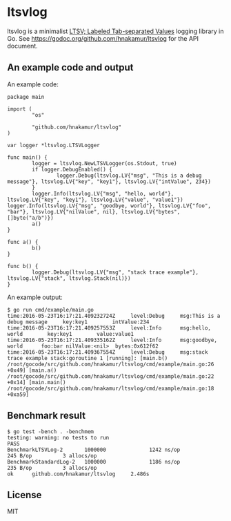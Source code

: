 ltsvlog
=======

ltsvlog is a minimalist [LTSV; Labeled Tab-separated Values](http://ltsv.org/) logging library in Go.
See https://godoc.org/github.com/hnakamur/ltsvlog for the API document.

## An example code and output

An example code:

```
package main

import (
        "os"

        "github.com/hnakamur/ltsvlog"
)

var logger *ltsvlog.LTSVLogger

func main() {
        logger = ltsvlog.NewLTSVLogger(os.Stdout, true)
        if logger.DebugEnabled() {
                logger.Debug(ltsvlog.LV{"msg", "This is a debug message"}, ltsvlog.LV{"key", "key1"}, ltsvlog.LV{"intValue", 234})
        }
        logger.Info(ltsvlog.LV{"msg", "hello, world"}, ltsvlog.LV{"key", "key1"}, ltsvlog.LV{"value", "value1"})        logger.Info(ltsvlog.LV{"msg", "goodbye, world"}, ltsvlog.LV{"foo", "bar"}, ltsvlog.LV{"nilValue", nil}, ltsvlog.LV{"bytes", []byte("a/b")})
        a()
}

func a() {
        b()
}

func b() {
        logger.Debug(ltsvlog.LV{"msg", "stack trace example"}, ltsvlog.LV{"stack", ltsvlog.Stack(nil)})
}
```

An example output:

```
$ go run cmd/example/main.go
time:2016-05-23T16:17:21.409232724Z     level:Debug     msg:This is a debug message     key:key1        intValue:234
time:2016-05-23T16:17:21.409257553Z     level:Info      msg:hello, world        key:key1        value:value1
time:2016-05-23T16:17:21.409335162Z     level:Info      msg:goodbye, world      foo:bar nilValue:<nil>  bytes:0x612f62
time:2016-05-23T16:17:21.409367554Z     level:Debug     msg:stack trace example stack:goroutine 1 [running]: [main.b() /root/gocode/src/github.com/hnakamur/ltsvlog/cmd/example/main.go:26 +0x49] [main.a() /root/gocode/src/github.com/hnakamur/ltsvlog/cmd/example/main.go:22 +0x14] [main.main() /root/gocode/src/github.com/hnakamur/ltsvlog/cmd/example/main.go:18 +0xa59]
```

## Benchmark result

```
$ go test -bench . -benchmem
testing: warning: no tests to run
PASS
BenchmarkLTSVLog-2       1000000              1242 ns/op             245 B/op          3 allocs/op
BenchmarkStandardLog-2   1000000              1186 ns/op             235 B/op          3 allocs/op
ok      github.com/hnakamur/ltsvlog     2.486s
```

## License
MIT
